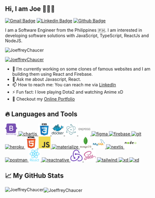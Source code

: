 ## Hi, I am Joe 👋:man_technologist:
[![Gmail Badge](https://img.shields.io/badge/-joeffrey.chaucer.paitan@gmail.com-c14438?style=flat&logo=Gmail&logoColor=white&link=mailto:joeffrey.chaucer.paitan@gmail.com)](mailto:joeffrey.chaucer.paitan@gmail.com) 
[![Linkedin Badge](https://img.shields.io/badge/-JoeffreyChaucer-0072b1?style=flat&logo=Linkedin&logoColor=white&link=https://www.linkedin.com/in/joeffreychaucer/)](https://www.linkedin.com/in/JoeffreyChaucer/)  [![Github Badge](https://img.shields.io/badge/-JoeffreyChaucer-grey?style=flat&logo=github&logoColor=white&link=https://github.com/JoeffreyChaucer/)](https://www.github.com/JoeffreyChaucer/) <p align='left'>I am a Software Engineer from the Philippines 🇵🇭. I am interested in developing software solutions with JavaScript, TypeScript, ReactJs and NodeJS.</p>

<p align="left"> <img src="https://komarev.com/ghpvc/?username=JoeffreyChaucer&label=Profile%20views&color=0e75b6&style=flat" alt="JoeffreyChaucer" /> </p>

<p align="left"> <a href="https://github.com/ryo-ma/github-profile-trophy"><img src="https://github-profile-trophy.vercel.app/?username=JoeffreyChaucer" alt="JoeffreyChaucer" /></a> </p>

- 🔭 I’m currently working on some clones of famous websites and I am building them using React and Firebase.
- 💬 Ask me about Javascript, React.
- 📫 How to reach me: You can reach me via [LinkedIn](https://www.linkedin.com/in/JoeffreyChaucer/)
- ⚡ Fun fact: I love playing Dota2 and watching Anime xD
- 📄 Checkout my [Online Portfolio](https://joeffreychaucerpaitan.vercel.app/)

## 🔥 Languages and Tools
<p align="left">  <a href="https://getbootstrap.com" target="_blank"> <img src="https://raw.githubusercontent.com/devicons/devicon/master/icons/bootstrap/bootstrap-plain-wordmark.svg" alt="bootstrap" width="40" height="40"/> </a> <a href="https://www.chartjs.org" target="_blank"> <img src="https://www.chartjs.org/media/logo-title.svg" alt="chartjs" width="40" height="40"/> </a> <a href="https://www.w3schools.com/css/" target="_blank"> <img src="https://raw.githubusercontent.com/devicons/devicon/master/icons/css3/css3-original-wordmark.svg" alt="css3" width="40" height="40"/> </a> <a href="https://www.docker.com/" target="_blank"> <img src="https://raw.githubusercontent.com/devicons/devicon/master/icons/docker/docker-original-wordmark.svg" alt="docker" width="40" height="40"/> </a> <a href="https://www.electronjs.org" target="_blank"> <img src="https://raw.githubusercontent.com/devicons/devicon/master/icons/electron/electron-original.svg" alt="electron" width="40" height="40"/> </a> <a href="https://expressjs.com" target="_blank"> <img src="https://raw.githubusercontent.com/devicons/devicon/master/icons/express/express-original-wordmark.svg" alt="express" width="40" height="40"/> </a> <a href="https://www.figma.com/" target="_blank"> <img src="https://www.vectorlogo.zone/logos/figma/figma-icon.svg" alt="figma" width="40" height="40"/> </a> <a href="https://firebase.google.com/" target="_blank"> <img src="https://www.vectorlogo.zone/logos/firebase/firebase-icon.svg" alt="firebase" width="40" height="40"/> </a> <a href="https://git-scm.com/" target="_blank"> <img src="https://www.vectorlogo.zone/logos/git-scm/git-scm-icon.svg" alt="git" width="40" height="40"/> </a> <a href="https://heroku.com" target="_blank"> <img src="https://www.vectorlogo.zone/logos/heroku/heroku-icon.svg" alt="heroku" width="40" height="40"/> </a> <a href="https://www.w3.org/html/" target="_blank"> <img src="https://raw.githubusercontent.com/devicons/devicon/master/icons/html5/html5-original-wordmark.svg" alt="html5" width="40" height="40"/> </a> <a href="https://developer.mozilla.org/en-US/docs/Web/JavaScript" target="_blank"> <img src="https://raw.githubusercontent.com/devicons/devicon/master/icons/javascript/javascript-original.svg" alt="javascript" width="40" height="40"/> </a> <a href="https://materializecss.com/" target="_blank"> <img src="https://raw.githubusercontent.com/prplx/svg-logos/5585531d45d294869c4eaab4d7cf2e9c167710a9/svg/materialize.svg" alt="materialize" width="40" height="40"/> </a> <a href="https://www.mongodb.com/" target="_blank"> <img src="https://raw.githubusercontent.com/devicons/devicon/master/icons/mongodb/mongodb-original-wordmark.svg" alt="mongodb" width="40" height="40"/> </a> <a href="https://www.mysql.com/" target="_blank"> <img src="https://raw.githubusercontent.com/devicons/devicon/master/icons/mysql/mysql-original-wordmark.svg" alt="mysql" width="40" height="40"/> </a> <a href="https://nextjs.org/" target="_blank"> <img src="https://cdn.worldvectorlogo.com/logos/nextjs-3.svg" alt="nextjs" width="40" height="40"/> </a> <a href="https://nodejs.org" target="_blank"> <img src="https://raw.githubusercontent.com/devicons/devicon/master/icons/nodejs/nodejs-original-wordmark.svg" alt="nodejs" width="40" height="40"/> </a>  <a href="https://postman.com" target="_blank"> <img src="https://www.vectorlogo.zone/logos/getpostman/getpostman-icon.svg" alt="postman" width="40" height="40"/> </a> <a href="https://reactjs.org/" target="_blank"> <img src="https://raw.githubusercontent.com/devicons/devicon/master/icons/react/react-original-wordmark.svg" alt="react" width="40" height="40"/> </a> <a href="https://reactnative.dev/" target="_blank"> <img src="https://reactnative.dev/img/header_logo.svg" alt="reactnative" width="40" height="40"/> </a> <a href="https://redux.js.org" target="_blank"> <img src="https://raw.githubusercontent.com/devicons/devicon/master/icons/redux/redux-original.svg" alt="redux" width="40" height="40"/> </a> <a href="https://sass-lang.com" target="_blank"> <img src="https://raw.githubusercontent.com/devicons/devicon/master/icons/sass/sass-original.svg" alt="sass" width="40" height="40"/> </a> <a href="https://tailwindcss.com/" target="_blank"> <img src="https://www.vectorlogo.zone/logos/tailwindcss/tailwindcss-icon.svg" alt="tailwind" width="40" height="40"/> </a> <a href="https://www.adobe.com/products/xd.html" target="_blank"> <img src="https://cdn.worldvectorlogo.com/logos/adobe-xd.svg" alt="xd" width="40" height="40"/> </a> 
<a href="https://www.adobe.com/products/xd.html" target="_blank"> <img src="https://strapi.io/assets/strapi-logo-light.svg" alt="xd" width="40" height="40"/> </a>
</p>

## &#x1f4c8; My GitHub Stats
<p><img align="left" src="https://github-readme-stats.vercel.app/api/top-langs?username=JoeffreyChaucer&show_icons=true&locale=en&layout=compact" alt="JoeffreyChaucer" /></p>

<p><img align="center" src="https://github-readme-stats.vercel.app/api?username=JoeffreyChaucer&show_icons=true&locale=en" alt="JoeffreyChaucer" /></p>
